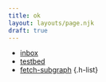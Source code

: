 ```yaml
---
title: ok
layout: layouts/page.njk
draft: true
---
```


- [inbox](inbox/)
- [testbed](testbed/)
- [fetch-subgraph](fetch-subgraph/)
{.h-list}
